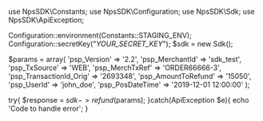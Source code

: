use NpsSDK\Constants;
use NpsSDK\Configuration;
use NpsSDK\Sdk;
use NpsSDK\ApiException;

Configuration::environment(Constants::STAGING_ENV);
Configuration::secretKey("_YOUR_SECRET_KEY_");
$sdk = new Sdk();

$params = array(
    'psp_Version' => '2.2',
    'psp_MerchantId' => 'sdk_test',
    'psp_TxSource' => 'WEB',
    'psp_MerchTxRef' => 'ORDER66666-3',
    'psp_TransactionId_Orig' => '2693348',
    'psp_AmountToRefund' => '15050',
    'psp_UserId' => 'john_doe',
    'psp_PosDateTime' => '2019-12-01 12:00:00'
);

try{ 
    $response = $sdk->refund($params); 
}catch(ApiException $e){ 
    echo 'Code to handle error'; 
} 
